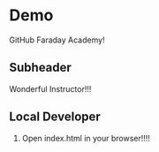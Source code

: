 # Demo

GitHub Faraday Academy!

## Subheader

Wonderful Instructor!!!

## Local Developer

1. Open index.html in your browser!!!!

